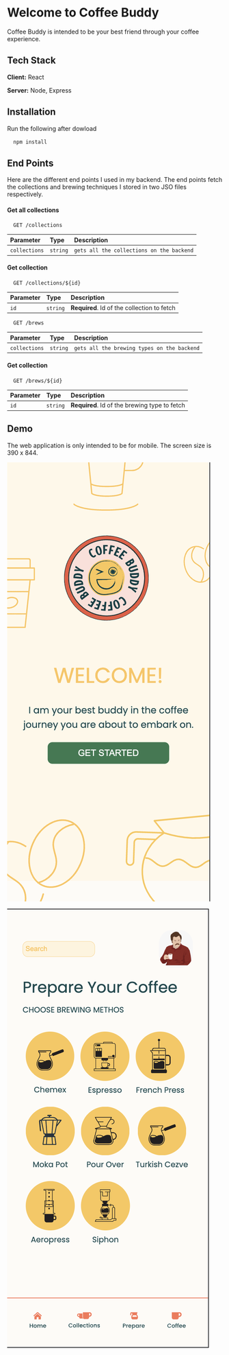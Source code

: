 
# Welcome to Coffee Buddy

Coffee Buddy is intended to be your best friend through your coffee experience. 




## Tech Stack

**Client:** React

**Server:** Node, Express


## Installation

Run the following after dowload

```bash
  npm install 
```
    


## End Points 
 
 Here are the different end points I used in my backend. The end points fetch the collections and brewing techniques I stored in two JSO files respectively.

#### Get all collections

```http
  GET /collections
```

| Parameter | Type     | Description                |
| :-------- | :------- | :------------------------- |
| `collections` | `string` | `gets all the collections on the backend` |

#### Get collection 

```http
  GET /collections/${id}
```

| Parameter | Type     | Description                       |
| :-------- | :------- | :-------------------------------- |
| `id`      | `string` | **Required**. Id of the collection to fetch |

```http
  GET /brews
```

| Parameter | Type     | Description                |
| :-------- | :------- | :------------------------- |
| `collections` | `string` | `gets all the brewing types on the backend` |

#### Get collection 

```http
  GET /brews/${id}
```

| Parameter | Type     | Description                       |
| :-------- | :------- | :-------------------------------- |
| `id`      | `string` | **Required**. Id of the brewing type to fetch |
## Demo
The web application is only intended to be for mobile. The screen size is 390 x 844. 

![Start Page](./public/readme_images/shot.gif)

![Collections Page](./public/readme_images/prep.png)